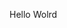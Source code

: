 Hello Wolrd



















































































































































































































































































































































































































































































































































































































































































































































































































































































































































































































































































































































































































































































































































































































































































